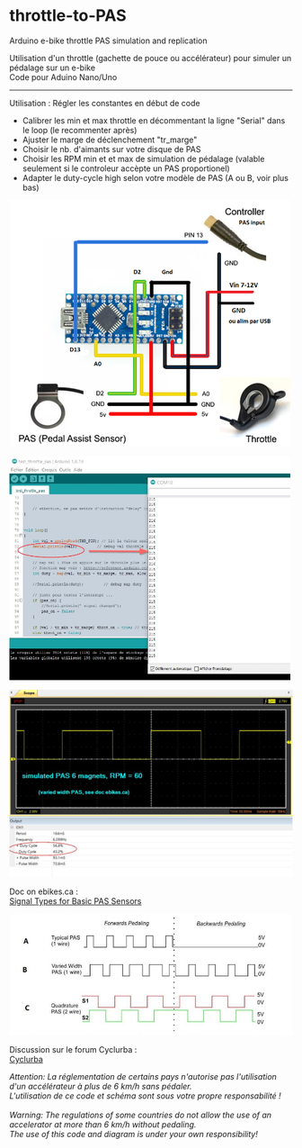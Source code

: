 # throttle-to-PAS
Arduino e-bike throttle PAS simulation and replication

Utilisation d'un throttle (gachette de pouce ou accélérateur) pour simuler un pédalage sur un e-bike
<br> Code pour Aduino Nano/Uno

---

Utilisation : Régler les constantes en début de code

- Calibrer les  min et max throttle en décommentant la ligne "Serial" dans le loop (le recommenter après)
- Ajuster le marge de déclenchement "tr_marge"
- Choisir le nb. d'aimants sur votre disque de PAS 
- Choisir les RPM min et et max de simulation de pédalage (valable seulement si le controleur accèpte un PAS proportionel)
- Adapter le duty-cycle high selon votre modèle de PAS (A ou B, voir plus bas)


<p align="left">
  <img src="./DOC/throttle-diagram.png" width="500" title="Arduino pinout">
</p>

<p align="left">
  <img src="./DOC/debug_val_throttle.jpg" width="500" title="Arduino pinout">
</p>

<p align="left">
  <img src="./DOC/oscillo_60rpm.jpg" width="700" title="Oscillo">
</p>


<p>
Doc on ebikes.ca : <br>
 <a href="https://ebikes.ca/learn/pedal-assist.html">Signal Types for Basic PAS Sensors</a> 
</p>

<p align="left">
  <img src="./DOC/PAS_Signal_Levels.jpg" width="700" title="Oscillo">
</p>


<p>
Discussion sur le forum Cyclurba : <br>
 <a href="https://cyclurba.fr/forum/forum_discussion.php?from=11&discussionID=31032&messageID=741856&rubriqueID=87">Cyclurba</a> 
</p>

<p></p>

<p><i>
Attention: La réglementation de certains pays n'autorise pas l'utilisation d'un accélérateur à plus de 6 km/h sans pédaler.<br>
L'utilisation de ce code et schéma sont sous votre propre responsabilité ! 
<br><br>
Warning: The regulations of some countries do not allow the use of an accelerator at more than 6 km/h without pedaling.<br>
The use of this code and diagram is under your own responsibility!
</i></p>

